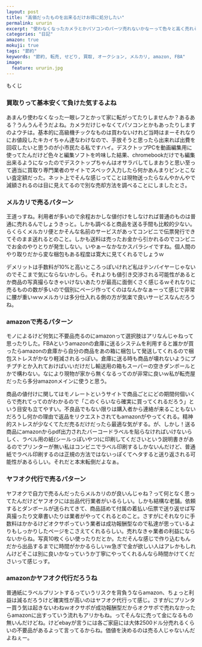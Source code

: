 ```yaml
---
layout: post
title: "高価だったものを出来るだけお得に処分したい"
permalink: ururin
excerpt: "使わなくなったカメラとかパソコンのパーツ売れないかなーって色々と高く売れそうな方法を探していたら買取り以外の選択肢がぽこぽこと出てきました。知ってる人は知ってるんでしょうけどせっかくなので少し挑戦してみようと思いますです"
categories: "日記"
amazon: true
mokuji: true
tags: "節約"
keywords: "節約, 転売, せどり, 買取, オークション, メルカリ, amazon, FBA"
image:
  feature: ururin.jpg
---
```


<div id="mokuji"><span>もくじ</span></div>

### 買取りって基本安くて負けた気するよね

あまんり使わなくなった一眼レフとかって家に転がってたりしませんか？あるある？うんうんそうだよね。カメラだけじゃなくてパソコンとかもあったりしますのよウチは。基本的に高級機チックなものは買わないけれど当時はまーそれなりにお値段したキカイちゃん達なわけなので、手放そうと思ったら出来れば出費を回収したいと思うのが小市民たる私ですハイ。デスクトップPCを動画編集用に使ってたんだけど色々と編集ソフトを吟味した結果、chromebookだけでも編集出来るようになったのでデスクトップちゃんはオサラバしてしまおうと思い至って適当に買取り専門業者のサイトでスペック入力したら何かあんまりピンとこない査定額だった。ネット上でそんな感じってことは現物送ったらなんやかんやで減額されるのは目に見えてるので別な売却方法を調べることにしましたとさ。

### メルカリで売るパターン

王道っすね。利用者が多いので余程おかしな値付けをしなければ普通のものは普通に売れるんでしょうきっと。しかも調べると商品を送る手間も比較的少ない。らくらくメルカリ便とかそんな名前のサービスがあってコンビニで伝票発行できてそのまま送れるとのこと。しかも送料は売ったお金から引かれるのでコンビニでお金のやりとりが発生しない。いやぁーなかなかスバラシイですね。個人間のやり取りだから変な梱包もある程度は寛大に見てくれるでしょうｗ

デメリットは手数料が10%と高いところっぽいけれど私はテンバイヤーじゃないのでそこまで気にならないかしら。それよりも値引き交渉される可能性があるとか商品の写真撮らなきゃいけないあたりが最高に面倒くさく感じるｗそれなりに売るものの数が多いので個別にページ作ってくのはなんかなぁーって感じで非常に腰が重いｗｗメルカリは多分仕入れる側の方が気楽で良いサービスなんだろうね。

### amazonで売るパターン

モノによるけど何気に不要品売るのにamazonって選択肢はアリなんじゃねって思ったりした。FBAというamazonの倉庫に送るシステムを利用すると誰かが買ったらamazonの倉庫から自分の商品をあの箱に梱包して発送してくれるので梱包ストレスがかなり軽減されるっぽい。倉庫に送る時も商品が壊れないようにプチプチとか入れておけばいいだけだし輸送用の箱もスーパーの空きダンボールとかで構わない。なにより現物が家から無くなるってのが非常に良いｗ私が転売屋だったら多分amazonメインに使うと思う。

商品の値付けに関してはモノレートというサイトで商品ごとにどの期間何個いくらで売れてってのがわかるので「このくらいなら確実に買ってくれるだろう」という目安も立てやすい。不良品でもない限りは購入者から連絡が来ることもないだろうし何かの理由で返品をリクエストされてもamazonがやってくれる。精神的ストレスが少なくてただ売るだけだったら最適な気がする。が、しかし！送る商品にamazonからpdf出力されたバーコードラベルを貼らなければいけないらしく、ラベル用の紙(シールっぽいやつ)に印刷してくださいという説明書きがあるのでプリンターが無い私はコンビニでラベル印刷するしかないんだけど、普通紙でラベル印刷するのは正規の方法ではないっぽくてヘタすると送り返される可能性があるらしい。それだと本末転倒だよなぁ。

### ヤフオク代行で売るパターン

ヤフオクで自力で売るんだったらメルカリのが良いんじゃね？って何となく思ってたんだけどヤフオクには出品代行業者がいるらしい。しかも結構な老舗。依頼するとダンボールが送られてきて、商品詰めて付属の着払い伝票で送り返せば写真撮ったり文章書いたりは業者がやってくれるとのこと。さすがにそれなりに手数料はかかるけどオクサポっていう業者は成功報酬型なので私達が思っているよりもしっかりしたページをこさえてくれるらしい。売れなきゃ業者の利益にならないからね。写真10枚くらい使ったりだとか。ただそんな感じで作り込むもんだから出品するまでに時間がかかるらしいｗ急ぎで金が欲しい人はアレかもしれんけどそこは別に良いかなっていうか丁寧にやってくれるんなら時間かけてくださいって感じっす。

### amazonかヤフオク代行だろうね

普通紙にラベルプリントするっていうリスクを背負うならamazon、ちょっと利益は減るだろうけど確実性が高いのはヤフオク代行って感じ。さすがにプリンター買う気は起きないわねｗオクサポが成功報酬型だからオクサポで売れなかったらamazonに出すっていう流れもアリかもね。ってそんなに売って金になるもの無いんだけどね。けどebayが言うには各ご家庭には大体2500ドル分売れるくらいの不要品があるよって言ってるからね。価値を決めるのは売る人じゃないんだよねぇー。